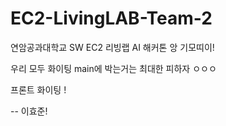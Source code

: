 # EC2-LivingLAB-Team-2
연암공과대학교 SW EC2 리빙랩 AI 해커톤
앙 기모띠이!

우리 모두 화이팅
main에 박는거는 최대한 피하자 ㅇㅇㅇ

프론트 화이팅 !

-- 이효준!
